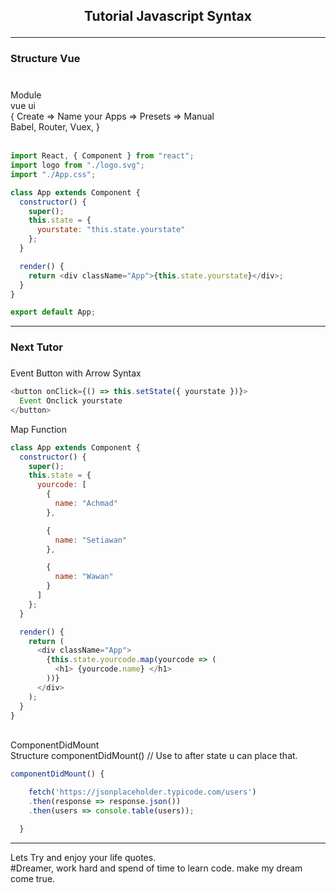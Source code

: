 <h2><p align="center"> Tutorial Javascript Syntax </h2>
<hr/>
<div><h3>Structure Vue <h3/></div>
<br> Module <br>
  vue ui <br>
  {
    Create => Name your Apps => Presets => Manual <br>
    Babel, Router, Vuex,
  }
<br>

<br>

```javascript
import React, { Component } from "react";
import logo from "./logo.svg";
import "./App.css";

class App extends Component {
  constructor() {
    super();
    this.state = {
      yourstate: "this.state.yourstate"
    };
  }

  render() {
    return <div className="App">{this.state.yourstate}</div>;
  }
}

export default App;
```

<hr/>
<div><h3>Next Tutor<h3/></div>

Event Button with Arrow Syntax

```javascript
<button onClick={() => this.setState({ yourstate })}>
  Event Onclick yourstate
</button>
```

Map Function

```javascript
class App extends Component {
  constructor() {
    super();
    this.state = {
      yourcode: [
        {
          name: "Achmad"
        },

        {
          name: "Setiawan"
        },

        {
          name: "Wawan"
        }
      ]
    };
  }

  render() {
    return (
      <div className="App">
        {this.state.yourcode.map(yourcode => (
          <h1> {yourcode.name} </h1>
        ))}
      </div>
    );
  }
}
```

<br> ComponentDidMount <br>
Structure componentDidMount() // Use to after state u can place that.
<br>

```javascript
componentDidMount() {

    fetch('https://jsonplaceholder.typicode.com/users')
    .then(response => response.json())
    .then(users => console.table(users));

  }
```

<hr/>
<div>
    <p>
    Lets Try and enjoy your life quotes. <br>
    #Dreamer, work hard and spend of time to learn code. make my dream come true.
    </p>
</div>

<!-- <div align ="center">
<img src="https://github.com/Achmadsetiawann/Android_MyRecyclerView/blob/master/proof.gif" width="200" height="300">
</div> -->
